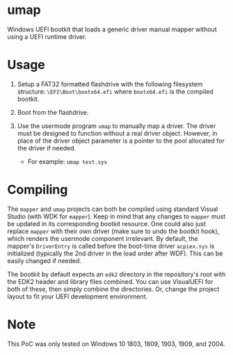 # umap

Windows UEFI bootkit that loads a generic driver manual mapper without using a UEFI runtime driver.

# Usage

1. Setup a FAT32 formatted flashdrive with the following filesystem structure: `\EFI\Boot\bootx64.efi` where `bootx64.efi` is the compiled bootkit.

2. Boot from the flashdrive.

3. Use the usermode program `umap` to manually map a driver. The driver must be designed to function without a real driver object. However, in place of the driver object parameter is a pointer to the pool allocated for the driver if needed.

    - For example: `umap test.sys`

# Compiling

The `mapper` and `umap` projects can both be compiled using standard Visual Studio (with WDK for `mapper`). Keep in mind that any changes to `mapper` must be updated in its corresponding bootkit resource. One could also just replace `mapper` with their own driver (make sure to undo the bootkit hook), which renders the usermode component irrelevant. By default, the mapper's `DriverEntry` is called before the boot-time driver `acpiex.sys` is initialized (typically the 2nd driver in the load order after WDF). This can be easily changed if needed.

The bootkit by default expects an `edk2` directory in the repository's root with the EDK2 header and library files combined. You can use VisualUEFI for both of these, then simply combine the directories. Or, change the project layout to fit your UEFI development environment.

# Note

This PoC was only tested on Windows 10 1803, 1809, 1903, 1909, and 2004.